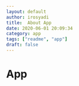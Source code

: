 ```yaml
---
layout: default
author: irosyadi
title:  About App
date: 2020-06-01 20:09:34
category: app
tags: ["readme", "app"]
draft: false
---
```


# App